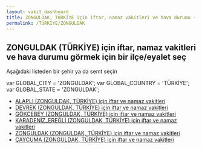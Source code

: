 ```yaml
---
layout: vakit_dashboard
title: ZONGULDAK, TÜRKİYE için iftar, namaz vakitleri ve hava durumu - ilçe/eyalet seç
permalink: /TÜRKİYE/ZONGULDAK
---
```


## ZONGULDAK (TÜRKİYE) için iftar, namaz vakitleri ve hava durumu  görmek için bir ilçe/eyalet seç

Aşağıdaki listeden bir şehir ya da semt seçin



  var GLOBAL_CITY = 'ZONGULDAK';
  var GLOBAL_COUNTRY = 'TÜRKİYE';
  var GLOBAL_STATE = 'ZONGULDAK';
* [ALAPLI (ZONGULDAK, TÜRKİYE) için iftar ve namaz vakitleri](/TÜRKİYE/ZONGULDAK/ALAPLI)
* [DEVREK (ZONGULDAK, TÜRKİYE) için iftar ve namaz vakitleri](/TÜRKİYE/ZONGULDAK/DEVREK)
* [GÖKÇEBEY (ZONGULDAK, TÜRKİYE) için iftar ve namaz vakitleri](/TÜRKİYE/ZONGULDAK/GÖKÇEBEY)
* [KARADENİZ_EREĞLİ (ZONGULDAK, TÜRKİYE) için iftar ve namaz vakitleri](/TÜRKİYE/ZONGULDAK/KARADENİZ_EREĞLİ)
* [ZONGULDAK (ZONGULDAK, TÜRKİYE) için iftar ve namaz vakitleri](/TÜRKİYE/ZONGULDAK/ZONGULDAK)
* [ÇAYCUMA (ZONGULDAK, TÜRKİYE) için iftar ve namaz vakitleri](/TÜRKİYE/ZONGULDAK/ÇAYCUMA)
</script>
<script type="text/javascript">